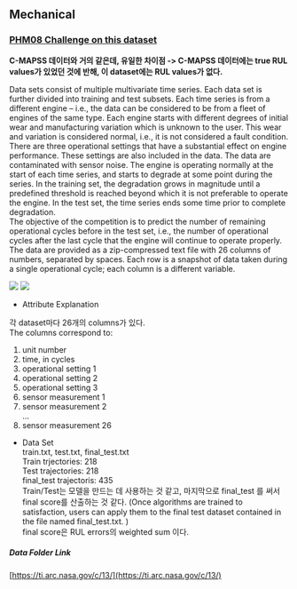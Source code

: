 ## Mechanical  
### [PHM08 Challenge on this dataset](https://ti.arc.nasa.gov/tech/dash/groups/pcoe/prognostic-data-repository/)  

__C-MAPSS 데이터와 거의 같은데, 유일한 차이점 -> C-MAPSS 데이터에는 true RUL values가 있었던 것에 반해, 이 dataset에는 RUL values가 없다.__ 

Data sets consist of multiple multivariate time series. Each data set is further divided into training and test subsets. Each time series is from a different engine – i.e., the data can be considered to be from a fleet of engines of the same type. Each engine starts with different degrees of initial wear and manufacturing variation which is unknown to the user. This wear and variation is considered normal, i.e., it is not considered a fault condition. There are three operational settings that have a substantial effect on engine performance. These settings are also included in the data. The data are contaminated with sensor noise.
The engine is operating normally at the start of each time series, and starts to degrade at some point during the series. In the training set, the degradation grows in magnitude until a predefined threshold is reached beyond which it is not preferable to operate the engine. In the test set, the time series ends some time prior to complete degradation.  
The objective of the competition is to predict the number of remaining operational cycles before in the test set, i.e., the number of operational cycles after the last cycle that the engine will continue to operate properly.  
The data are provided as a zip-compressed text file with 26 columns of numbers, separated by spaces. Each row is a snapshot of data taken during a single operational cycle; each column is a different variable.  


![](https://img.shields.io/badge/competition-gray.svg)
![](https://img.shields.io/badge/scoring_and_ranking-gray.svg)   

- Attribute Explanation   

각 dataset마다 26개의 columns가 있다.  
The columns correspond to:  

1)	unit number  
2)	time, in cycles  
3)	operational setting 1  
4)	operational setting 2  
5)	operational setting 3  
6)	sensor measurement  1  
7)	sensor measurement  2  
...
26)	sensor measurement  26   


- Data Set  
train.txt, test.txt, final_test.txt     
Train trjectories: 218   
Test trajectories: 218   
final_test trajectoris: 435    
Train/Test는 모델을 만드는 데 사용하는 것 같고, 마지막으로 final_test 를 써서 final score를 산출하는 것 같다. 
(Once algorithms are trained to satisfaction, users can apply them to the final test dataset contained in the file named final_test.txt. )  
final score은 RUL errors의 weighted sum 이다.    


##### Data Folder Link  
[https://ti.arc.nasa.gov/c/13/](https://ti.arc.nasa.gov/c/13/)   


